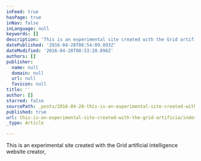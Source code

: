 ```yaml
---
inFeed: true
hasPage: true
inNav: false
inLanguage: null
keywords: []
description: 'This is an experimental site created with the Grid artificial intelligence website creator, '
datePublished: '2016-04-28T08:54:09.893Z'
dateModified: '2016-04-28T08:53:20.896Z'
authors: []
publisher:
  name: null
  domain: null
  url: null
  favicon: null
title: ''
author: []
starred: false
sourcePath: _posts/2016-04-28-this-is-an-experimental-site-created-with-the-grid-artificia.md
published: true
url: this-is-an-experimental-site-created-with-the-grid-artificia/index.html
_type: Article

---
```

This is an experimental site created with the Grid artificial intelligence website creator,
